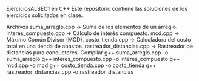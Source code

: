 EjerciciosALSEC1 en C++
Este repositorio contiene las soluciones de los ejercicios solicitados en clase.

Archivos
suma_arreglo.cpp → Suma de los elementos de un arreglo.
interes_compuesto.cpp → Cálculo de interés compuesto.
mcd.cpp → Máximo Común Divisor (MCD).
costo_tienda.cpp → Calculadora del costo total en una tienda de abastos.
rastreador_distancias.cpp → Rastreador de distancias para conductores.
Compilar
g++ suma_arreglo.cpp -o suma_arreglo
g++ interes_compuesto.cpp -o interes_compuesto
g++ mcd.cpp -o mcd
g++ costo_tienda.cpp -o costo_tienda
g++ rastreador_distancias.cpp -o rastreador_distancias

